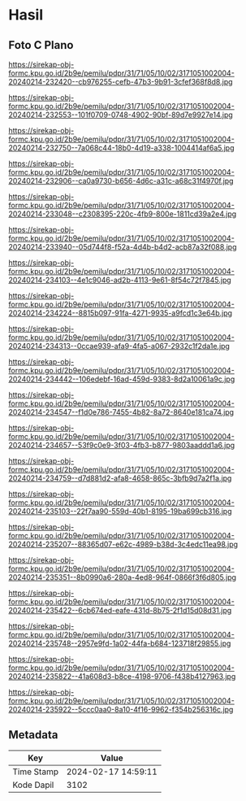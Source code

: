 # Hasil

## Foto C Plano

https://sirekap-obj-formc.kpu.go.id/2b9e/pemilu/pdpr/31/71/05/10/02/3171051002004-20240214-232420--cb976255-cefb-47b3-9b91-3cfef368f8d8.jpg

https://sirekap-obj-formc.kpu.go.id/2b9e/pemilu/pdpr/31/71/05/10/02/3171051002004-20240214-232553--101f0709-0748-4902-90bf-89d7e9927e14.jpg

https://sirekap-obj-formc.kpu.go.id/2b9e/pemilu/pdpr/31/71/05/10/02/3171051002004-20240214-232750--7a068c44-18b0-4d19-a338-1004414af6a5.jpg

https://sirekap-obj-formc.kpu.go.id/2b9e/pemilu/pdpr/31/71/05/10/02/3171051002004-20240214-232906--ca0a9730-b656-4d6c-a31c-a68c31f4970f.jpg

https://sirekap-obj-formc.kpu.go.id/2b9e/pemilu/pdpr/31/71/05/10/02/3171051002004-20240214-233048--c2308395-220c-4fb9-800e-1811cd39a2e4.jpg

https://sirekap-obj-formc.kpu.go.id/2b9e/pemilu/pdpr/31/71/05/10/02/3171051002004-20240214-233940--05d744f8-f52a-4d4b-b4d2-acb87a32f088.jpg

https://sirekap-obj-formc.kpu.go.id/2b9e/pemilu/pdpr/31/71/05/10/02/3171051002004-20240214-234103--4e1c9046-ad2b-4113-9e61-8f54c72f7845.jpg

https://sirekap-obj-formc.kpu.go.id/2b9e/pemilu/pdpr/31/71/05/10/02/3171051002004-20240214-234224--8815b097-91fa-4271-9935-a9fcd1c3e64b.jpg

https://sirekap-obj-formc.kpu.go.id/2b9e/pemilu/pdpr/31/71/05/10/02/3171051002004-20240214-234313--0ccae939-afa9-4fa5-a067-2932c1f2da1e.jpg

https://sirekap-obj-formc.kpu.go.id/2b9e/pemilu/pdpr/31/71/05/10/02/3171051002004-20240214-234442--106edebf-16ad-459d-9383-8d2a10061a9c.jpg

https://sirekap-obj-formc.kpu.go.id/2b9e/pemilu/pdpr/31/71/05/10/02/3171051002004-20240214-234547--f1d0e786-7455-4b82-8a72-8640e181ca74.jpg

https://sirekap-obj-formc.kpu.go.id/2b9e/pemilu/pdpr/31/71/05/10/02/3171051002004-20240214-234657--53f9c0e9-3f03-4fb3-b877-9803aaddd1a6.jpg

https://sirekap-obj-formc.kpu.go.id/2b9e/pemilu/pdpr/31/71/05/10/02/3171051002004-20240214-234759--d7d881d2-afa8-4658-865c-3bfb9d7a2f1a.jpg

https://sirekap-obj-formc.kpu.go.id/2b9e/pemilu/pdpr/31/71/05/10/02/3171051002004-20240214-235103--22f7aa90-559d-40b1-8195-19ba699cb316.jpg

https://sirekap-obj-formc.kpu.go.id/2b9e/pemilu/pdpr/31/71/05/10/02/3171051002004-20240214-235207--88365d07-e62c-4989-b38d-3c4edc11ea98.jpg

https://sirekap-obj-formc.kpu.go.id/2b9e/pemilu/pdpr/31/71/05/10/02/3171051002004-20240214-235351--8b0990a6-280a-4ed8-964f-0866f3f6d805.jpg

https://sirekap-obj-formc.kpu.go.id/2b9e/pemilu/pdpr/31/71/05/10/02/3171051002004-20240214-235422--6cb674ed-eafe-431d-8b75-2f1d15d08d31.jpg

https://sirekap-obj-formc.kpu.go.id/2b9e/pemilu/pdpr/31/71/05/10/02/3171051002004-20240214-235748--2957e9fd-1a02-44fa-b684-123718f29855.jpg

https://sirekap-obj-formc.kpu.go.id/2b9e/pemilu/pdpr/31/71/05/10/02/3171051002004-20240214-235822--41a608d3-b8ce-4198-9706-f438b4127963.jpg

https://sirekap-obj-formc.kpu.go.id/2b9e/pemilu/pdpr/31/71/05/10/02/3171051002004-20240214-235922--5ccc0aa0-8a10-4f16-9962-f354b256316c.jpg


## Metadata

| Key        | Value               |
| ---------- | ------------------- |
| Time Stamp | 2024-02-17 14:59:11 |
| Kode Dapil | 3102                |



